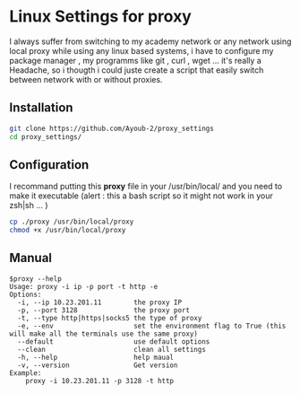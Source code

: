 # Linux Settings for proxy 
I always suffer from switching to my academy network or any network using local proxy while using any linux based systems, i have to configure my package manager , my programms like git , curl , wget ...
it's really a Headache, so i thougth i could juste create a script that easily switch between network with or without proxies.
## Installation 
```bash 
git clone https://github.com/Ayoub-2/proxy_settings
cd proxy_settings/
```
## Configuration 
I recommand putting this **proxy** file in your /usr/bin/local/
and you need to make it executable (alert : this a bash script so it might not work in your zsh|sh ... )
```bash 
cp ./proxy /usr/bin/local/proxy
chmod +x /usr/bin/local/proxy
```
## Manual 
``` 
$proxy --help
Usage: proxy -i ip -p port -t http -e 
Options:
  -i, --ip 10.23.201.11        the proxy IP
  -p, --port 3128              the proxy port
  -t, --type http|https|socks5 the type of proxy
  -e, --env                    set the environment flag to True (this will make all the terminals use the same proxy)
  --default                    use default options
  --clean                      clean all settings
  -h, --help                   help maual
  -v, --version                Get version
Example: 
	proxy -i 10.23.201.11 -p 3128 -t http 
```
